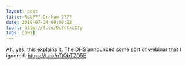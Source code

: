 ```yaml
---
layout: post
title: Rob??? Graham ????
date: 2018-07-24 00:00:22
tourl: http://t.co/9cYcfxcC7y
tags: [DHS]
---
```

Ah, yes, this explains it. The DHS announced some sort of webinar that I ignored. https://t.co/nTtQbTZD5E